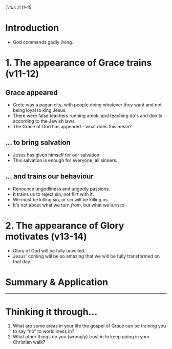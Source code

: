 *Titus 2:11-15*
# Introduction
- God commands godly living.
# 1. The appearance of Grace trains (v11-12)
## Grace appeared
- Crete was a pagan city, with people doing whatever they want and not being loyal to king Jesus.
- There were false teachers running amok, and teaching do's and don'ts according to the Jewish laws.
- The Grace of God has appeared - what does this mean?
## … to bring salvation
- Jesus has given himself for our salvation.
- This salvation is enough for everyone, all sinners.
## … and trains our behaviour
- Renounce ungodliness and ungodly passions.
- It trains us to reject sin, not flirt with it.
- We must be killing sin, or sin will be killing us.
- It's not about what we turn *from*, but what we turn *to*.
# 2. The appearance of Glory motivates (v13-14)
- Glory of God will be fully unveiled.
- Jesus' coming will be so amazing that we will be fully transformed on that day.
# Summary & Application

----
# Thinking it through…
1. What are some areas in your life the gospel of Grace can be training you to say “no” to worldliness in?
2. What other things do you (wrongly) trust in to keep going in your Christian walk?
